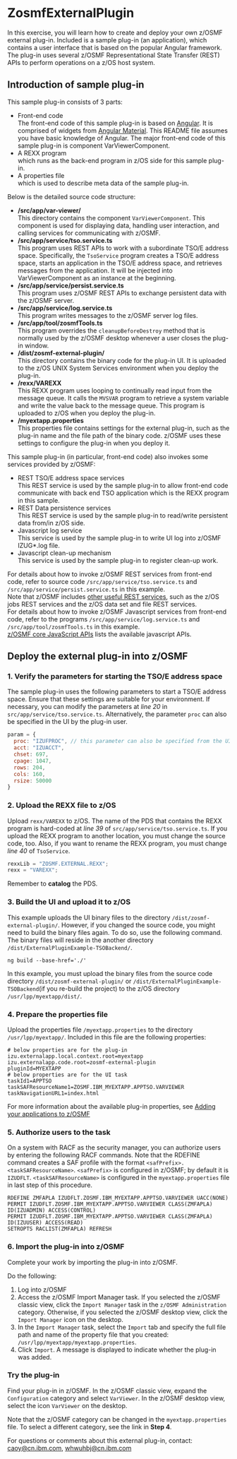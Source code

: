 # ZosmfExternalPlugin

In this exercise, you will learn how to create and deploy your own z/OSMF external plug-in. Included is a sample plug-in (an application), which contains a user interface that is based on the popular Angular framework. The plug-in uses several z/OSMF Representational State Transfer (REST) APIs to perform operations on a z/OS host system.  

## Introduction of sample plug-in

This sample plug-in consists of 3 parts:
* Front-end code  
  The front-end code of this sample plug-in is based on [Angular](https://angular.io/). It is comprised of widgets from [Angular Material](https://material.angular.io/). This README file assumes you have basic knowledge of Angular. 
  The major front-end code of this sample plug-in is component VarViewerComponent.
* A REXX program  
  which runs as the back-end program in z/OS side for this sample plug-in.
* A properties file  
  which is used to describe meta data of the sample plug-in.

Below is the detailed source code structure:
* **/src/app/var-viewer/**            
  This directory contains the component `VarViewerComponent`. This component is used for displaying data, handling user interaction, and calling services for communicating with z/OSMF.  
* **/src/app/service/tso.service.ts**  
  This program uses REST APIs to work with a subordinate TSO/E address space. Specifically, the `TsoService` program creates a TSO/E address space, starts an application in the TSO/E address space, and retrieves messages from the application. It will be injected into VarViewerComponent as an instance at the beginning.
* **/src/app/service/persist.service.ts**  
   This program uses z/OSMF REST APIs to exchange persistent data with the z/OSMF server. 
* **/src/app/service/log.service.ts**  
  This program writes messages to the z/OSMF server log files. 
* **/src/app/tool/zosmfTools.ts**  
  This program overrides the `cleanupBeforeDestroy` method that is normally used by the z/OSMF desktop whenever a user closes the plug-in window.  
* **/dist/zosmf-external-plugin/**        
  This directory contains the binary code for the plug-in UI. It is uploaded to the z/OS UNIX System Services environment when you deploy the plug-in.
* **/rexx/VAREXX**                      
  This REXX program uses looping to continually read input from the message queue. It calls the `MVSVAR` program to retrieve a system variable and write the value back to the message queue. This program is uploaded to z/OS when you deploy the plug-in.
* **/myextapp.properties**       
  This properties file contains settings for the external plug-in, such as the plug-in name and the file path of the binary code. z/OSMF uses these settings to configure the plug-in when you deploy it.        

This sample plug-in (in particular, front-end code) also invokes some services provided by z/OSMF:
* REST TSO/E address space services  
This REST service is used by the sample plug-in to allow front-end code communicate with back end TSO application which is the REXX program in this sample.  
* REST Data persistence services  
This REST service is used by the sample plug-in to read/write persistent data from/in z/OS side.
* Javascript log service  
This service is used by the sample plug-in to write UI log into z/OSMF IZUG*.log file. 
* Javascript clean-up mechanism  
This service is used by the sample plug-in to register clean-up work.

For details about how to invoke z/OSMF REST services from front-end code, refer to source code `/src/app/service/tso.service.ts` and `/src/app/service/persist.service.ts` in this example.  
Note that z/OSMF includes [other useful REST services](https://www.ibm.com/support/knowledgecenter/en/SSLTBW_2.3.0/com.ibm.zos.v2r3.izua700/IZUHPINFO_RESTServices.htm), such as the
z/OS jobs REST services and the z/OS data set and file REST services.  
For details about how to invoke z/OSMF Javascript services from front-end code, refer to the programs `/src/app/service/log.service.ts` and `/src/app/tool/zosmfTools.ts` in this example.  
[z/OSMF core JavaScript APIs](https://www.ibm.com/support/knowledgecenter/en/SSLTBW_2.3.0/com.ibm.zos.v2r3.izua700/izuprog_CoreAPIs.htm) lists the available javascript APIs.

## Deploy the external plug-in into z/OSMF
### 1. Verify the parameters for starting the TSO/E address space
The sample plug-in uses the following parameters to start a TSO/E address space. Ensure that these settings are suitable for your environment. 
If necessary, you can modify the parameters at _line 20_ in `src/app/service/tso.service.ts`. Alternatively, the parameter `proc` can also be specified in the UI by the plug-in user. 
```javascript
param = {
  proc: "IZUFPROC", // this parameter can also be specified from the UI
  acct: "IZUACCT",
  chset: 697,
  cpage: 1047,
  rows: 204,
  cols: 160,
  rsize: 50000
}
```

### 2. Upload the REXX file to z/OS
Upload `rexx/VAREXX` to z/OS. The name of the PDS that contains the REXX program is hard-coded at _line 39_ of `src/app/service/tso.service.ts`. If you upload the REXX program to another location, you must change the source code, too. Also, if you want to rename the REXX program, you must change _line 40_ of `TsoService`.
```javascript
rexxLib = "ZOSMF.EXTERNAL.REXX"; 
rexx = "VAREXX";
```
Remember to **catalog** the PDS.

### 3. Build the UI and upload it to z/OS
This example uploads the UI binary files to the directory `/dist/zosmf-external-plugin/`. However, if you changed the source code, you might need to build the binary files again. To do so, use the following command. The binary files will reside in the another directory `/dist/ExternalPluginExample-TSOBackend/`.
```shell
ng build --base-href='./'
```
In this example, you must upload the binary files from the source code directory `/dist/zosmf-external-plugin/` or `/dist/ExternalPluginExample-TSOBackend`(if you re-build the project) to the z/OS directory `/usr/lpp/myextapp/dist/`.

### 4. Prepare the properties file
Upload the properties file `/myextapp.properties` to the directory `/usr/lpp/myextapp/`. Included in this file are the following properties: 
```shell
# below properties are for the plug-in
izu.externalapp.local.context.root=myextapp
izu.externalapp.code.root=zosmf-external-plugin
pluginId=MYEXTAPP
# below properties are for the UI task
taskId1=APPTSO
taskSAFResourceName1=ZOSMF.IBM_MYEXTAPP.APPTSO.VARVIEWER
taskNavigationURL1=index.html
```
For more information about the available plug-in properties, see [Adding your applications to z/OSMF](https://www.ibm.com/support/knowledgecenter/en/SSLTBW_2.3.0/com.ibm.zos.v2r3.izua700/izuprog_ImportPlugin.htm)

### 5. Authorize users to the task
On a system with RACF as the security manager, you can authorize users by entering the following RACF commands. Note that the RDEFINE command creates a SAF profile with the format `<safPrefix>.<taskSAFResourceName>`. `<safPrefix>` is configured in z/OSMF; by default it is `IZUDFLT`. `<taskSAFResourceName>` is configured in the `myextapp.properties` file in last step of this procedure.
```
RDEFINE ZMFAPLA IZUDFLT.ZOSMF.IBM_MYEXTAPP.APPTSO.VARVIEWER UACC(NONE)
PERMIT IZUDFLT.ZOSMF.IBM_MYEXTAPP.APPTSO.VARVIEWER CLASS(ZMFAPLA) ID(IZUADMIN) ACCESS(CONTROL)
PERMIT IZUDFLT.ZOSMF.IBM_MYEXTAPP.APPTSO.VARVIEWER CLASS(ZMFAPLA) ID(IZUUSER) ACCESS(READ)
SETROPTS RACLIST(ZMFAPLA) REFRESH
```
### 6. Import the plug-in into z/OSMF
Complete your work by importing the plug-in into z/OSMF. 

Do the following:
1. Log into z/OSMF
2. Access the z/OSMF Import Manager task. If you selected the z/OSMF classic view, click the `Import Manager` task in the `z/OSMF Administration` category. Otherwise, if you selected the z/OSMF desktop view, click the `Import Manager` icon on the desktop.
3. In the `Import Manager` task, select the `Import` tab and specify the full file path and name of the property file that you created:  `/usr/lpp/myextapp/myextapp.properties`. 
4. Click `Import`. A message is displayed to indicate whether the plug-in was added.

### Try the plug-in
Find your plug-in in z/OSMF. In the z/OSMF classic view, expand the `Configuration` category and select `VarViewer`. In the z/OSMF desktop view, select the icon `VarViewer` on the desktop.  

Note that the z/OSMF category can be changed in the `myextapp.properties` file. To select a different category, see the link in **Step 4**.


For questions or comments about this external plug-in, contact: caoy@cn.ibm.com, whwuhbj@cn.ibm.com